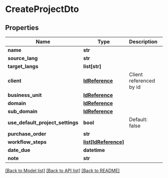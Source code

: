 # CreateProjectDto

## Properties
Name | Type | Description | Notes
------------ | ------------- | ------------- | -------------
**name** | **str** |  | 
**source_lang** | **str** |  | 
**target_langs** | **list[str]** |  | 
**client** | [**IdReference**](IdReference.md) | Client referenced by id | [optional] 
**business_unit** | [**IdReference**](IdReference.md) |  | [optional] 
**domain** | [**IdReference**](IdReference.md) |  | [optional] 
**sub_domain** | [**IdReference**](IdReference.md) |  | [optional] 
**use_default_project_settings** | **bool** | Default: false | [optional] 
**purchase_order** | **str** |  | [optional] 
**workflow_steps** | [**list[IdReference]**](IdReference.md) |  | [optional] 
**date_due** | **datetime** |  | [optional] 
**note** | **str** |  | [optional] 

[[Back to Model list]](../README.md#documentation-for-models) [[Back to API list]](../README.md#documentation-for-api-endpoints) [[Back to README]](../README.md)


